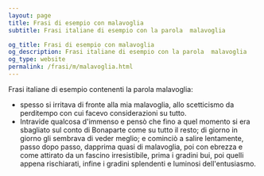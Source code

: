 ```yaml
---
layout: page
title: Frasi di esempio con malavoglia 
subtitle: Frasi italiane di esempio con la parola  malavoglia

og_title: Frasi di esempio con malavoglia 
og_description: Frasi italiane di esempio con la parola  malavoglia
og_type: website
permalink: /frasi/m/malavoglia.html
---
```


Frasi italiane di esempio contenenti la parola malavoglia:


- spesso si irritava di fronte alla mia malavoglia, allo scetticismo da perditempo con cui facevo considerazioni su tutto.
- Intravide qualcosa d'immenso e pensò che fino a quel momento si era sbagliato sul conto di Bonaparte come su tutto il resto; di giorno in giorno gli sembrava di veder meglio; e cominciò a salire lentamente, passo dopo passo, dapprima quasi di malavoglia, poi con ebrezza e come attirato da un fascino irresistibile, prima i gradini bui, poi quelli appena rischiarati, infine i gradini splendenti e luminosi dell'entusiasmo.
